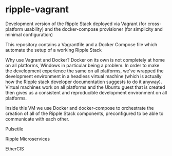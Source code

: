 # ripple-vagrant
Development version of the Ripple Stack deployed via Vagrant (for cross-platform usability) and the docker-compose provisioner (for simplicity and minimal configuration)

This repository contains a Vagrantfile and a Docker Compose file which automate the setup of a working Ripple Stack

Why use Vagrant and Docker?
Docker on its own is not completely at home on all platforms, Windows in particular being a problem. In order to make the development experience the same on all platforms, we've wrapped the development environment in a headless virtual machine (which is actually how the Ripple stack developer documentation suggests to do it anyway). Virtual machines work on all platforms and the Ubuntu guest that is created then gives us a consistent and reproducible development environment on all platforms.

Inside this VM we use Docker and docker-compose to orchestrate the creation of all of the Ripple Stack components, preconfigured to be able to communicate with each other.

Pulsetile

Ripple Microservices

EtherCIS
